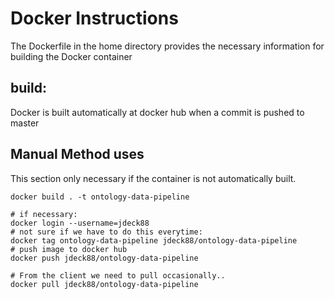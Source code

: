 # Docker Instructions
The Dockerfile in the home directory provides the necessary information for building the Docker container

## build:
Docker is built automatically at docker hub when a commit is pushed to master

## Manual Method uses 
This section only necessary if the container is not automatically built.
```
docker build . -t ontology-data-pipeline

# if necessary:
docker login --username=jdeck88
# not sure if we have to do this everytime:
docker tag ontology-data-pipeline jdeck88/ontology-data-pipeline
# push image to docker hub
docker push jdeck88/ontology-data-pipeline

# From the client we need to pull occasionally.. 
docker pull jdeck88/ontology-data-pipeline
```
